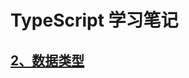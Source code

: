 # TypeScript 学习笔记
## [2、数据类型](https://github.com/hao-kuai/TypeScript-Study-Notes/blob/master/doc/2%E3%80%81%E6%95%B0%E6%8D%AE%E7%B1%BB%E5%9E%8B.md)

